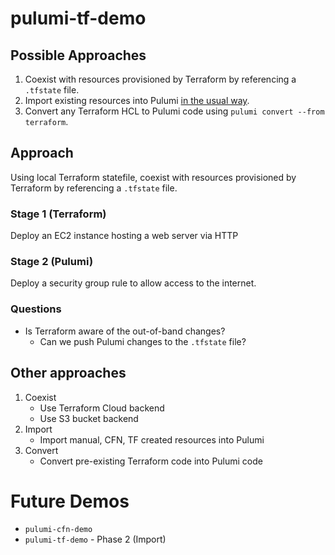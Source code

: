 # pulumi-tf-demo

## Possible Approaches
1. Coexist with resources provisioned by Terraform by referencing a `.tfstate` file.
2. Import existing resources into Pulumi [in the usual way](https://www.pulumi.com/docs/using-pulumi/adopting-pulumi/import/).
3. Convert any Terraform HCL to Pulumi code using `pulumi convert --from terraform`.

## Approach
Using local Terraform statefile, coexist with resources provisioned by Terraform by referencing a `.tfstate` file.

### Stage 1 (Terraform)
Deploy an EC2 instance hosting a web server via HTTP

### Stage 2 (Pulumi)
Deploy a security group rule to allow access to the internet.

### Questions
- Is Terraform aware of the out-of-band changes?
    - Can we push Pulumi changes to the `.tfstate` file?

## Other approaches
1. Coexist
    - Use Terraform Cloud backend
    - Use S3 bucket backend
2. Import
    - Import manual, CFN, TF created resources into Pulumi
3. Convert
    - Convert pre-existing Terraform code into Pulumi code

# Future Demos
- `pulumi-cfn-demo`
- `pulumi-tf-demo` - Phase 2 (Import)